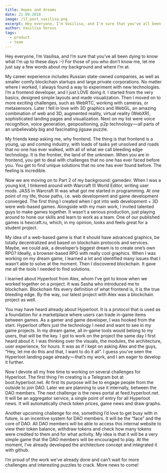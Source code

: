 ```yaml
---
title: Hopes and dreams
date: 21.09.2018
image: /17_post_vasilisa.png
excerpt: Hey everyone, I'm Vasilisa, and I'm sure that you've all been dying to know what I'm up to these days :-) For those of you who don't know me, let me just say a few words about my background and where I'm at.
author: Vasilisa Versus
tags:
  - product
  - team
---
```


Hey everyone, I’m Vasilisa, and I’m sure that you’ve all been dying to know what I’m up to these days :-) For those of you who don’t know me, let me just say a few words about my background and where I’m at.

My career experience includes Russian state-owned companies, as well as smaller comfy blockchain startups and large private corporations. No matter where I worked, I always found a way to experiment with new technologies. I’m a frontend developer, and I just LOVE doing it. I started from the very basics, designed simple layouts and made visualization. Then I moved on to more exciting challenges, such as WebRTC, working with cameras, or metasensors. Later I fell in love with 3D graphics and WebGL, an amazing combination of web and 3D, augmented reality, virtual reality (WebXR), sophisticated landing pages and visualization. Next on my list were voice recognition, voice generation, geopositioning, p2p technology — all parts of an unbelievably big and fascinating jigsaw puzzle.

My friends keep asking me, why frontend. The thing is that frontend is a young, up and coming industry, with loads of tasks yet unsolved and roads that no one has ever walked, with all of what we call bleeding edge technology. It is the frontier, the land of the unknown. When you are in frontend, you get to deal with challenges that no one has ever faced before you. You get to find unique solutions that no one has ever found before. The feeling is incredible.

Now we are moving on to Part 2 of my background: gamedev. When I was a young kid, I tinkered around with Warcraft III World Editor, writing user mods. JASS in Warcraft III was what got me started in programming. At one point of my life, those paths, i.e. web development and game development converged. The first thing I created when I got into web development + 3D were web-based games. Alongside with my main work, I invited talented guys to make games together. It wasn’t a serious production, just playing around to hone our skills and learn to work as a team. One of our published games is hexcraft.ru, which, in my opinion, looks and feels great for a student project.

My idea of a web-based game is that it should have advanced graphics, be totally decentralized and based on blockchain protocols and services. Maybe, we could ask, a developer’s biggest dream is to create one’s own RPG? Ideally, a browser-based RPG with really cool graphics. When I was working on my dream game, I learned a lot and identified many issues that I wasn’t able to solve at the moment. Then I discovered blockchain. It gave me all the tools I needed to find solutions.

I learned about Hyperloot from Alex, whom I’ve got to know when we worked together on a project. It was Sasha who introduced me to blockchain. Blockchain fits every definition of what frontend is, it is the true bleeding edge. By the way, our latest project with Alex was a blockchain project as well.

You may have heard already about Hyperloot. It is a protocol that is used as a foundation for a marketplace where users can trade in-game items between games. As a gamer and game developer, I was hooked from the start. Hyperloot offers just the technology I need and want to see in my game projects. In my dream game, all in-game tools would belong to my users, that will be the key. I got to work on the project the same day I first heard about it. I was thinking over the visuals, the modules, the architecture, user experience, for hours. It was as if I kept on asking Alex and the guys, “Hey, let me do this and that, I want to do it all”. I guess you’ve seen the Hyperloot landing page already — that’s my work, and I am eager to develop it further.

Now I devote all my free time to working on several challenges for Hyperloot. The first thing I’m creating is a Telegram bot at boot.hyperloot.net. At first its purpose will be to engage people from the outside to join DAO. Later we are planning to use it internally, between the DAO members. The next challenge is the news portal at feed.hyperloot.net. It will be an aggregator service, a single point of entry for all Hyperloot news. It will automatically check token prices, game news and draw graphs.

Another upcoming challenge for me, something I’d love to get busy with in future, is an incentive system for DAO members. It will be the “face” and the core of DAO. All DAO members will be able to access this internal website to view their token balance, withdraw tokens and check how many tokens were credited to them and for what activity. My idea is that it will be a very simple game that the DAO members will be encouraged to play. At the moment, I’ve already developed the architecture concept and integrated it with github.

I’m proud of the work we’ve already done and can’t wait for more challenges and interesting puzzles to crack. More news to come!

